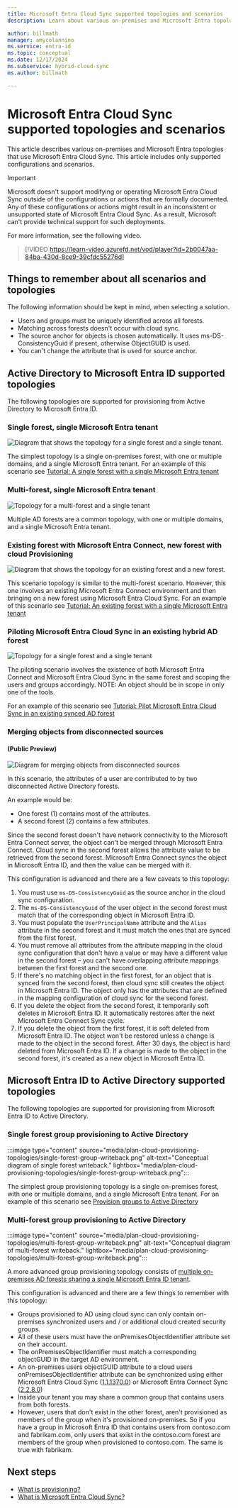 ```yaml
---
title: Microsoft Entra Cloud Sync supported topologies and scenarios
description: Learn about various on-premises and Microsoft Entra topologies that use Microsoft Entra Cloud Sync.

author: billmath
manager: amycolannino
ms.service: entra-id
ms.topic: conceptual
ms.date: 12/17/2024
ms.subservice: hybrid-cloud-sync
ms.author: billmath

---
```



# Microsoft Entra Cloud Sync supported topologies and scenarios
This article describes various on-premises and Microsoft Entra topologies that use Microsoft Entra Cloud Sync. This article includes only supported configurations and scenarios.

> [!IMPORTANT]
> Microsoft doesn't support modifying or operating Microsoft Entra Cloud Sync outside of the configurations or actions that are formally documented. Any of these configurations or actions might result in an inconsistent or unsupported state of Microsoft Entra Cloud Sync. As a result, Microsoft can't provide technical support for such deployments.

For more information, see the following video.

> [!VIDEO https://learn-video.azurefd.net/vod/player?id=2b0047aa-84ba-430d-8ce9-39cfdc55276d]

## Things to remember about all scenarios and topologies
The following information should be kept in mind, when selecting a solution.

- Users and groups must be uniquely identified across all forests.
- Matching across forests doesn't occur with cloud sync.
- The source anchor for objects is chosen automatically.  It uses ms-DS-ConsistencyGuid if present, otherwise ObjectGUID is used.
- You can't change the attribute that is used for source anchor.



## Active Directory to Microsoft Entra ID supported topologies
The following topologies are supported for provisioning from Active Directory to Microsoft Entra ID.

### Single forest, single Microsoft Entra tenant
![Diagram that shows the topology for a single forest and a single tenant.](~/includes/governance/media/tutorial-single-forest/diagram-2.png)

The simplest topology is a single on-premises forest, with one or multiple domains, and a single Microsoft Entra tenant.  For an example of this scenario see [Tutorial: A single forest with a single Microsoft Entra tenant](tutorial-single-forest.md)



### Multi-forest, single Microsoft Entra tenant
![Topology for a multi-forest and a single tenant](media/plan-cloud-provisioning-topologies/multi-forest-2.png)

Multiple AD forests are a common topology, with one or multiple domains, and a single Microsoft Entra tenant.  



### Existing forest with Microsoft Entra Connect, new forest with cloud Provisioning
![Diagram that shows the topology for an existing forest and a new forest.](media/tutorial-existing-forest/existing-forest-new-forest-2.png)

This scenario topology is similar to the multi-forest scenario. However, this one involves an existing Microsoft Entra Connect environment and then bringing on a new forest using Microsoft Entra Cloud Sync.  For an example of this scenario see [Tutorial: An existing forest with a single Microsoft Entra tenant](tutorial-existing-forest.md)



### Piloting Microsoft Entra Cloud Sync in an existing hybrid AD forest

![Topology for a single forest and a single tenant](media/tutorial-migrate-aadc-aadccp/diagram-2.png)

The piloting scenario involves the existence of both Microsoft Entra Connect and Microsoft Entra Cloud Sync in the same forest and scoping the users and groups accordingly. NOTE: An object should be in scope in only one of the tools. 

For an example of this scenario see [Tutorial: Pilot Microsoft Entra Cloud Sync in an existing synced AD forest](tutorial-pilot-aadc-aadccp.md)

### Merging objects from disconnected sources 

#### (Public Preview)

![Diagram for merging objects from disconnected sources](media/plan-cloud-provisioning-topologies/attributes-multiple-sources.png)

In this scenario, the attributes of a user are contributed to by two disconnected Active Directory forests. 

An example would be:

 - One forest (1) contains most of the attributes.
 - A second forest (2) contains a few attributes.

 Since the second forest doesn't have network connectivity to the Microsoft Entra Connect server, the object can't be merged through Microsoft Entra Connect. Cloud sync in the second forest allows the attribute value to be retrieved from the second forest. Microsoft Entra Connect syncs the object in Microsoft Entra ID, and then the value can be merged with it.

This configuration is advanced and there are a few caveats to this topology: 

 1. You must use `ms-DS-ConsistencyGuid` as the source anchor in the cloud sync configuration.
 2. The `ms-DS-ConsistencyGuid` of the user object in the second forest must match that of the corresponding object in Microsoft Entra ID.
 3. You must populate the `UserPrincipalName` attribute and the `Alias` attribute in the second forest and it must match the ones that are synced from the first forest. 
 4. You must remove all attributes from the attribute mapping in the cloud sync configuration that don't have a value or may have a different value in the second forest – you can't have overlapping attribute mappings between the first forest and the second one. 
 5. If there's no matching object in the first forest, for an object that is synced from the second forest, then cloud sync still creates the object in Microsoft Entra ID. The object only has the attributes that are defined in the mapping configuration of cloud sync for the second forest. 
 6. If you delete the object from the second forest, it temporarily soft deletes in Microsoft Entra ID. It automatically restores after the next Microsoft Entra Connect Sync cycle.  
 7. If you delete the object from the first forest, it is soft deleted from Microsoft Entra ID. The object won't be restored unless a change is made to the object in the second forest. After 30 days, the object is hard deleted from Microsoft Entra ID. If a change is made to the object in the second forest, it's created as a new object in Microsoft Entra ID. 

## Microsoft Entra ID to Active Directory supported topologies

The following topologies are supported for provisioning from Microsoft Entra ID to Active Directory.

### Single forest group provisioning to Active Directory

:::image type="content" source="media/plan-cloud-provisioning-topologies/single-forest-group-writeback.png" alt-text="Conceptual diagram of single forest writeback." lightbox="media/plan-cloud-provisioning-topologies/single-forest-group-writeback.png":::
 
 The simplest group provisioning topology is a single on-premises forest, with one or multiple domains, and a single Microsoft Entra tenant.  For an example of this scenario see [Provision groups to Active Directory](tutorial-group-provisioning.md)

### Multi-forest group provisioning to Active Directory

:::image type="content" source="media/plan-cloud-provisioning-topologies/multi-forest-group-writeback.png" alt-text="Conceptual diagram of multi-forest writeback." lightbox="media/plan-cloud-provisioning-topologies/multi-forest-group-writeback.png":::
 
 A more advanced group provisioning topology consists of [multiple on-premises AD forests sharing a single Microsoft Entra ID tenant](#multi-forest-single-microsoft-entra-tenant).  

 This configuration is advanced and there are a few things to remember with this topology: 

 - Groups provisioned to AD using cloud sync can only contain on-premises synchronized users and / or additional cloud created security groups.
 - All of these users must have the onPremisesObjectIdentifier attribute set on their account.
 - The onPremisesObjectIdentifier must match a corresponding objectGUID in the target AD environment.
 - An on-premises users objectGUID attribute to a cloud users onPremisesObjectIdentifier attribute can be synchronized using either Microsoft Entra Cloud Sync ([1.1.1370.0](../cloud-sync/reference-version-history.md#1113700)) or Microsoft Entra Connect Sync ([2.2.8.0](../connect/reference-connect-version-history.md#2280))
 - Inside your tenant you may share a common group that contains users from both forests.
 - However, users that don't exist in the other forest, aren't provisioned as members of the group when it's provisioned on-premises. So if you have a group in Microsoft Entra ID that contains users from contoso.com and fabrikam.com, only users that exist in the contoso.com forest are members of the group when provisioned to contoso.com. The same is true with fabrikam.  


## Next steps 

- [What is provisioning?](../what-is-provisioning.md)
- [What is Microsoft Entra Cloud Sync?](what-is-cloud-sync.md)
